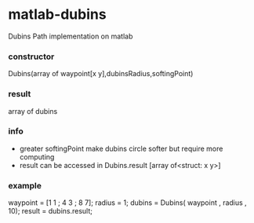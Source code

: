 # matlab-dubins
Dubins Path implementation on matlab

### constructor
Dubins(array of waypoint[x y],dubinsRadius,softingPoint)

### result
array of dubins 

### info 
- greater softingPoint make dubins circle softer but require more computing
- result can be accessed in Dubins.result [array of<struct: x y>]
    
### example
waypoint = [1 1 ; 4 3 ; 8 7]; radius = 1;
dubins = Dubins( waypoint , radius , 10);
result = dubins.result;
